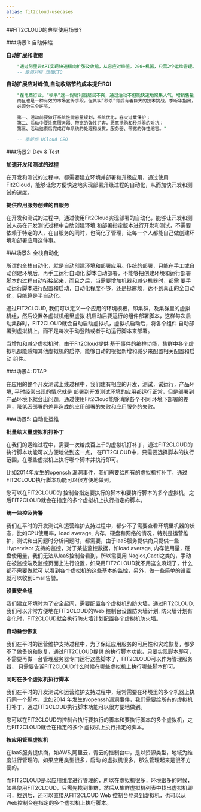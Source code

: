 ```yaml
---
alias: fit2cloud-usecases
---
```


##FIT2CLOUD的典型使用场景?


###场景1: 自动伸缩

**自动扩展和收缩**

```sql
    "通过阿里云API实现快速横向扩张及收缩，从容应对峰值。200+机器，只需2个运维管理。" 
    -- 欧阳刘彬 玩蟹CTO
```

**自动扩展应对峰值,自动收缩节约成本提升ROI**

```sql
    "在电商行业，“秒杀”这一促销利器屡试不爽，通过活动不但能快速地聚集人气，增销售量，培养用户的购物习惯，
    而且也是一种有效的市场宣传手段。但其实“秒杀”背后有着巨大的技术挑战，季昕华指出，要想整个活动顺利进行，
    必须分三个环节，

    第一、活动前要做好系统性能容量规划，系统优化，容灾过载保护；
    第二、活动中要注意服务器、带宽的弹性扩容，恶意抢购和秒杀器的对抗；
    第三、活动结束后完成订单系统的处理和发货，服务器、带宽的弹性缩容。"

    -- 季昕华 UCloud CEO
```

###场景2: Dev & Test

**加速开发和测试的过程**

在开发和测试的过程中，都需要建立环境并部署和升级应用，通过使用Fit2Cloud，能够让您方便快速地实现部署升级过程的自动化，从而加快开发和测试的速度。

**提供应用服务创建的自服务**

在开发和测试的过程中，通过使用Fit2Cloud实现部署的自动化，能够让开发和测试人员在开发测试过程中自助创建环境
和部署指定版本进行开发和测试，不需要依赖于特定的人，在自服务的同时，也简化了管理，让每一个人都能自己做创建环
境和部署应用这件事。

###场景3: 全栈自动化

所谓的全栈自动化，就是自动创建环境和部署应用。传统的部署，只能在手工或自动创建环境后，再手工运行自动化
脚本自动部署，不能够把创建环境和运行部署脚本的过程自动衔接起来，而且之后，当需要增加机器和减少机器时，都需
要手动运行脚本进行配置和启动，自动化程度不够，还是挺麻烦，达不到真正的全自动化，只能算是半自动化。

通过FIT2CLOUD,
我们可以定义一个应用的环境模板，即集群，及集群里的虚拟机组，然后设置各虚拟机组里虚拟
机启动后要运行的组件部署脚本，这样每次启动集群时，FIT2CLOUD就会自动启动虚拟机，虚拟机启动后，将各个组件
自动部署到虚拟机上，而不是每次手动登陆或者手动运行脚本来部署。

当增加和减少虚拟机时，由于Fit2Cloud提供
基于事件的编排功能，集群中各个虚拟机都能感知其他虚拟机的启停，能够自动的根据新增和减少来配置相关配置和启动
组件。

###场景4: DTAP

在应用的整个开发测试上线过程中，我们建有相应的开发，测试，试运行，产品环境,
平时经常出现的情况就是
部署到开发测试环境的应用都运行正常，但是部署到产品环境下就会出问题，通过使用Fit2Cloud能够消除各个不同
环境下部署的差异，降低因部署的差异造成的应用部署的失败和应用服务的失败。

###场景5: 自动化运维

**批量给大量虚拟机打补丁**

在我们的运维过程中，需要一次给成百上千的虚拟机打补丁，通过FIT2CLOUD的执行脚本功能可以方便地做到这一点，
在FIT2CLOUD中，只需要选择脚本的执行范围，在哪些虚拟机上执行哪个脚本并执行即可。

比如2014年发生的openssh
漏洞事件，我们需要给所有的虚拟机打补丁，通过FIT2CLOUD执行脚本功能可以很方便地做到。

您可以在FIT2CLOUD的
控制台指定要执行的脚本和要执行脚本的多个虚拟机，之后FIT2CLOUD就会在指定的多个虚拟机上执行指定的脚本。

**统一监控及告警**

我们在平时的开发测试和运营维护支持过程中，都少不了需要查看环境里机器的状态，比如CPU使用率，load
average,
内存，硬盘和网络的情况，特别是运营维护，测试和出问题时分析问题时，都需要，由于IaaS服务提供商只提供一些Hypervisor
支持的监控，对于某些监控数据，如load average,
内存使用量，硬盘使用量，我们无法从IaaS控制台看到，所以需要用
Nagios,Cacti之类的，手动在被监控端及监控页面上进行设置，如果用FIT2CLOUD就不用这么麻烦了，什么都不需要做就可
以看到各个虚拟机的这些基本的监控，另外，做一些简单的设置就可以收到Email告警。

**设置安全组**

我们建立环境时为了安全起间，需要配置各个虚拟机的防火墙，通过FIT2CLOUD,
我们可以非常方便地在FIT2CLOUD的Web 控制台设置防火墙计划,
防火墙计划有变化时，FIT2CLOUD就会执行防火墙计划配置各个虚拟机防火墙。

**自动备份恢复**

我们在平时的运营维护支持过程中，为了保证应用服务的可用性和灾难恢复，都少不了做备份和恢复，通过FIT2CLOUD提供
的执行脚本功能，只要实现脚本即可，不需要再做一台管理服务器专门运行这些脚本了，FIT2CLOUD可以作为管理服务器，
只需要告诉FIT2CLOUD什么时候在哪些虚拟机上执行哪些脚本即可。

**同时在多个虚拟机执行脚本**

我们在平时的开发测试和运营维护支持过程中，经常需要在环境里的多个机器上执行同一个脚本，比如2014
年发生的openssh漏洞事件，我们需要给所有的虚拟机打补丁，通过FIT2CLOUD执行脚本功能可以很方便地做到。

您可以在FIT2CLOUD的控制台执行要执行的脚本和要执行脚本的多个虚拟机，之后FIT2CLOUD就会在指定的多个
虚拟机上执行指定的脚本。

**按应用管理虚拟机**

在IaaS服务提供商，如AWS,阿里云，青云的控制台中，是以资源类型，地域为维度进行管理的，如果应用类型很多，启动
的虚拟机很多，那么管理起来是很不方便的。

而FIT2CLOUD是以应用维度进行管理的，所以在虚拟机很多，环境很多的时候，
如果使用FIT2CLOUD，只需先找到集群，然后从集群虚拟机列表中找出虚拟机即可，找到后，还可以直接从FIT2CLOUD
Web 控制台登录到虚拟机，也可以从Web控制台在指定的多个虚拟机上执行脚本。

